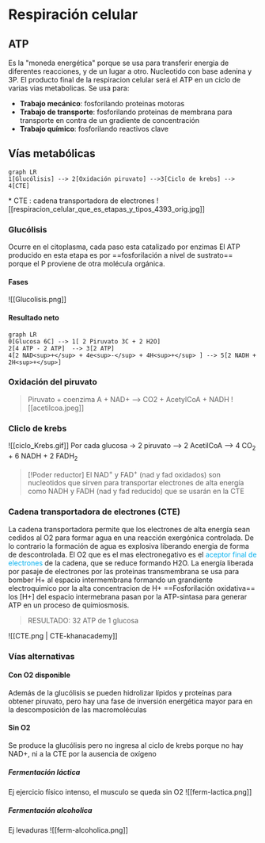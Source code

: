 
# Respiración celular
## ATP
Es la "moneda energética" porque se usa para transferir energia de diferentes reacciones, y de un lugar a otro. Nucleotido con base adenina y 3P.
El producto final de la respiracion celular será el ATP en un ciclo de varias vias metabolicas.
Se usa para:
- **Trabajo mecánico**: fosforilando proteinas motoras
- **Trabajo de transporte**: fosforilando proteinas de membrana para transporte en contra de un gradiente de concentración
- **Trabajo químico**: fosforilando reactivos clave

## Vías metabólicas
```mermaid
graph LR
1[Glucólisis] --> 2[Oxidación piruvato] -->3[Ciclo de krebs] --> 4[CTE]
```
\* CTE : cadena transportadora de electrones
![[respiracion_celular_que_es_etapas_y_tipos_4393_orig.jpg]]

### Glucólisis
Ocurre en el citoplasma, cada paso esta catalizado por enzimas
El ATP producido en esta etapa es por ==fosforilación a nivel de sustrato== porque el P proviene de otra molécula orgánica.
#### Fases
![[Glucolisis.png]]
#### Resultado neto
```mermaid
graph LR
0[Glucosa 6C] --> 1[ 2 Piruvato 3C + 2 H2O]
2[4 ATP - 2 ATP]  --> 3[2 ATP]
4[2 NAD<sup>+</sup> + 4e<sup>-</sup> + 4H<sup>+</sup> ] --> 5[2 NADH + 2H<sup>+</sup>]
```

### Oxidación del piruvato

> Piruvato + coenzima A + NAD+ --> CO2 + AcetylCoA + NADH
![[acetilcoa.jpeg]]

### Cliclo de krebs

![[ciclo_Krebs.gif]]
Por cada glucosa -> 2 piruvato --> 2 AcetilCoA --> 4 CO<sub>2</sub> + 6 NADH + 2 FADH<sub>2</sub> 
> [!Poder reductor]
> El NAD<sup>+</sup> y FAD<sup>+</sup> (nad y fad oxidados) son nucleotidos que sirven para transportar electrones de alta energía como NADH y FADH (nad y fad reducido) que se usarán en la CTE

### Cadena transportadora de electrones (CTE)
La cadena transportadora permite que los electrones de alta energía sean cedidos al O2 para formar agua en una reacción exergónica controlada. De lo contrario la formación de agua es explosiva liberando energia de forma de descontrolada.
El O2 que es el mas electronegativo es el <font color="#00b0f0">aceptor final de electrones</font> de la cadena, que se reduce formando H2O. 
La energía liberada por pasaje de electrones por las proteinas transmembrana se usa para bomber H+ al espacio intermembrana formando un grandiente electroquimico por la alta concentracion de H+
==Fosforilación oxidativa== los [H+]  del espacio intermebrana pasan por la ATP-sintasa para generar ATP en un proceso de quimiosmosis. 

> RESULTADO: 32 ATP de 1 glucosa

![[CTE.png | CTE-khanacademy]]
### Vías alternativas
#### Con O2 disponible
Además de la glucólisis se pueden hidrolizar lípidos y proteínas para obtener piruvato, pero hay una fase de inversión energética mayor para en la descomposición de las macromoléculas
#### Sin O2
Se produce la glucólisis pero no ingresa al ciclo de krebs porque no hay NAD+, ni a la CTE por la ausencia de oxígeno
##### Fermentación láctica
Ej ejercicio físico intenso, el musculo se queda sin O2
![[ferm-lactica.png]]
##### Fermentación alcoholica
Ej levaduras
![[ferm-alcoholica.png]]

